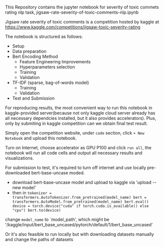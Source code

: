 This Repository contains the jupyter notebook for severity of toxic commets rating nlp task, 
jigsaw-rate-severity-of-toxic-comments-nlp.ipynb

Jigsaw rate severity of toxic comments is a competition hosted by kaggle at 
https://www.kaggle.com/competitions/jigsaw-toxic-severity-rating

The notebook is structured as follows:
- Setup
- Data preparation
- Bert Encoding Method
  - Feature Engineering Improvements
  - Hyperparameters selection
  - Training
  - Validation
- TF-IDF (sparse, bag-of-words model)
  - Training
  - Validation
- Test and Submission
  
For reproducing results, the most convenient way to run this notebook in kaggle-provided server(because not only kaggle cloud server already has all necessary dependcies installed, but it also provides accelerators). Plus, only by submiting in kaggle competition can we obtain final test result. 

Simply open the competition website, under `code` section, click `+ New Notebook` and upload this notebook.

Turn on Internet, choose accelerator as GPU P100 and click `run all`, the notebook will run all code cells and output all necessary results and visualizations.

For submission to test, it's required to turn off internet and use locally pre-downloaded bert-base-uncase moded.
- download bert-base-uncase model and upload to kaggle via 'upload -- new model'
- then in 
`tokenizer = transformers.AutoTokenizer.from_pretrained(model_name)
bert = transformers.AutoModel.from_pretrained(model_name)
bert.eval()
device = torch.device("cuda" if torch.cuda.is_available() else "cpu")
bert.to(device)`

change  `model_name` to `model_path', which might be '/kaggle/input/bert_base_uncased/pytorch/default/1/bert_base_uncased'

Or it's also feasible to run locally but with downloading datasets manually and change the paths of datasets
